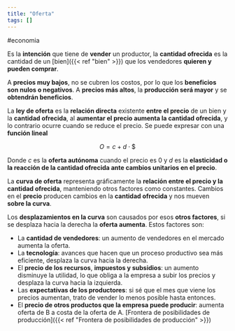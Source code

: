 ```yaml
---
title: "Oferta"
tags: []
---
```

#economia 

Es la **intención** que tiene de **vender** un productor, la **cantidad ofrecida** es la cantidad de un [bien]({{< ref "bien" >}}) que los vendedores **quieren y pueden comprar**.

A **precios muy bajos**, no se cubren los costos, por lo que los **beneficios son nulos o negativos**. A **precios más altos**, la **producción será mayor** y se **obtendrán beneficios**.

La **ley de oferta** es la **relación directa** existente **entre el precio** de un bien y la **cantidad ofrecida**, al **aumentar el precio aumenta la cantidad ofrecida**, y lo contrario ocurre cuando se reduce el precio. Se puede expresar con una **función lineal**

$$O=c+d\cdot \$$$

Donde $c$ es la **oferta autónoma** cuando el precio es 0 y $d$ es la **elasticidad o la reacción de la cantidad ofrecida ante cambios unitarios en el precio**.

La **curva de oferta** representa gráficamente la **relación entre el precio y la cantidad ofrecida**, manteniendo otros factores como constantes. Cambios en el **precio** producen cambios en la **cantidad ofrecida** y nos mueven **sobre la curva**. 

Los **desplazamientos en la curva** son causados por esos **otros factores**, si se desplaza hacia la derecha la **oferta aumenta**. Estos factores son:
- La **cantidad de vendedores**: un aumento de vendedores en el mercado aumenta la oferta.
- La **tecnología**: avances que hacen que un proceso productivo sea más eficiente, desplaza la curva hacia la derecha.
- El **precio de los recursos**, **impuestos y subsidios**: un aumento disminuye la utilidad, lo que obliga a la empresa a subir los precios y desplaza la curva hacia la izquierda.
- Las **expectativas de los productores**: si sé que el mes que viene los precios aumentan, trato de vender lo menos posible hasta entonces.
- El **precio de otros productos que la empresa puede producir**: aumenta oferta de B a costa de la oferta de A. [Frontera de posibilidades de producción]({{< ref "Frontera de posibilidades de producción" >}})